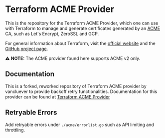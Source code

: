 Terraform ACME Provider
========================

This is the repository for the Terraform ACME Provider, which one can use with
Terraform to manage and generate certificates generated by an [ACME][about-acme]
CA, such as Let's Encrypt, ZeroSSL and GCP.

[about-acme]: https://ietf-wg-acme.github.io/acme/draft-ietf-acme-acme.html

For general information about Terraform, visit the [official
website][terraform-io] and the [GitHub project page][terraform-gh].

[terraform-io]: https://www.terraform.io/
[terraform-gh]: https://github.com/hashicorp/terraform

:warning: **NOTE:** The ACME provider found here supports ACME v2 only.

## Documentation

This is a forked, reworked repository of Terraform ACME provider by vancluever to provide backoff retry functionalities.
Documentation for this provider can be found at [Terraform ACME Provider](https://registry.terraform.io/providers/vancluever/acme/latest/docs)

## Retryable Errors

Add retryable errors under `./acme/errorlist.go` such as API limiting and throttling.
